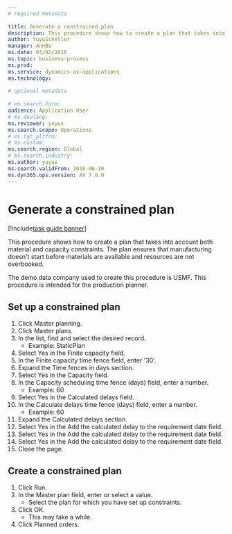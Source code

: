 ```yaml
--- 
# required metadata 
 
title: Generate a constrained plan
description: This procedure shows how to create a plan that takes into account both material and capacity constraints. 
author: YuyuScheller
manager: AnnBe 
ms.date: 03/02/2016
ms.topic: business-process 
ms.prod:  
ms.service: dynamics-ax-applications 
ms.technology:  
 
# optional metadata 
 
# ms.search.form:   
audience: Application User 
# ms.devlang:  
ms.reviewer: yuyus
ms.search.scope: Operations 
# ms.tgt_pltfrm:  
# ms.custom:  
ms.search.region: Global
# ms.search.industry: 
ms.author: yuyus
ms.search.validFrom: 2016-06-30 
ms.dyn365.ops.version: AX 7.0.0 
---
```

# Generate a constrained plan

[!include[task guide banner](../../includes/task-guide-banner.md)]

This procedure shows how to create a plan that takes into account both material and capacity constraints. The plan ensures that manufacturing doesn't start before materials are available and resources are not overbooked. 

The demo data company used to create this procedure is USMF. This procedure is intended for the production planner.


## Set up a constrained plan
1. Click Master planning.
2. Click Master plans.
3. In the list, find and select the desired record.
    * Example: StaticPlan  
4. Select Yes in the Finite capacity field.
5. In the Finite capacity time fence field, enter '30'.
6. Expand the Time fences in days section.
7. Select Yes in the Capacity field.
8. In the Capacity scheduling time fence (days) field, enter a number.
    * Example: 60  
9. Select Yes in the Calculated delays field.
10. In the Calculate delays time fence (days) field, enter a number.
    * Example: 60  
11. Expand the Calculated delays section.
12. Select Yes in the Add the calculated delay to the requirement date field.
13. Select Yes in the Add the calculated delay to the requirement date field.
14. Select Yes in the Add the calculated delay to the requirement date field.
15. Close the page.

## Create a constrained plan
1. Click Run.
2. In the Master plan field, enter or select a value.
    * Select the plan for which you have set up constraints.  
3. Click OK.
    * This may take a while.  
4. Click Planned orders.

